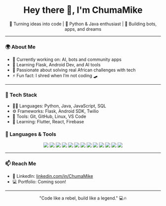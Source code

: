 <h1 align="center">Hey there 👋, I'm ChumaMike</h1>
<p align="center">🚀 Turning ideas into code | 🔧 Python & Java enthusiast | 💬 Building bots, apps, and dreams</p>

---

### 🌍 About Me

- 🔭 Currently working on: AI, bots and community apps  
- 🌱 Learning Flask, Android Dev, and AI tools  
- 🎯 Passionate about solving real African challenges with tech  
- ⚡ Fun fact: I shred when I’m not coding 🛹

---

### 💼 Tech Stack
- 👨‍💻 Languages: Python, Java, JavaScript, SQL
- ⚙️ Frameworks: Flask, Android SDK, Twilio
- 🧰 Tools: Git, GitHub, Linux, VS Code
- 🎨 Learning: Flutter, React, Firebase


### 🧰 Languages & Tools

<p align="center"> <img src="https://img.shields.io/badge/Python-3670A0?style=for-the-badge&logo=python&logoColor=white" /> <img src="https://img.shields.io/badge/Java-ED8B00?style=for-the-badge&logo=java&logoColor=white" /> <img src="https://img.shields.io/badge/JavaScript-F7DF1E?style=for-the-badge&logo=javascript&logoColor=black" /> <img src="https://img.shields.io/badge/SQL-4479A1?style=for-the-badge&logo=postgresql&logoColor=white" /> <img src="https://img.shields.io/badge/Flask-black?style=for-the-badge&logo=flask&logoColor=white" /> <img src="https://img.shields.io/badge/Twilio-F22F46?style=for-the-badge&logo=twilio&logoColor=white" /> <img src="https://img.shields.io/badge/Android-3DDC84?style=for-the-badge&logo=android&logoColor=white" /> <img src="https://img.shields.io/badge/Android%20Studio-3DDC84?style=for-the-badge&logo=android-studio&logoColor=white" /> <img src="https://img.shields.io/badge/Linux-FCC624?style=for-the-badge&logo=linux&logoColor=black" /> <img src="https://img.shields.io/badge/Git-F05032?style=for-the-badge&logo=git&logoColor=white" /> <img src="https://img.shields.io/badge/GitHub-181717?style=for-the-badge&logo=github&logoColor=white" /> <img src="https://img.shields.io/badge/VS%20Code-007ACC?style=for-the-badge&logo=visual-studio-code&logoColor=white" /> <img src="https://img.shields.io/badge/Microsoft%20Office-D83B01?style=for-the-badge&logo=microsoft-office&logoColor=white" /> </p>

---

### 📫 Reach Me

- 💼 LinkedIn: [linkedin.com/in/ChumaMike](https://linkedin.com/in/ChumaMike)
- 💻 Portfolio: Coming soon!

---

<p align="center">"Code like a rebel, build like a legend." 💻🔥</p>

